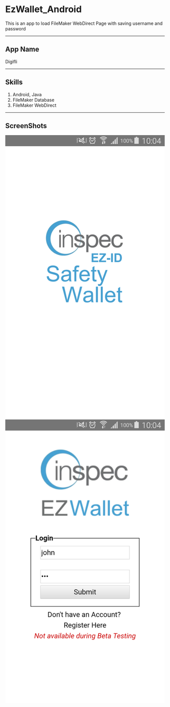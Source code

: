 # EzWallet_Android
This is an app to load FileMaker WebDirect Page with saving username and password


---

## App Name
Digifli

---

## Skills

1. Android, Java
2. FileMaker Database
3. FileMaker WebDirect

---

## ScreenShots

![alt-text-1](./screenshots/Screenshot_1.png "screenshot1") ![alt-text-2](./screenshots/Screenshot_2.png "screenshot2")